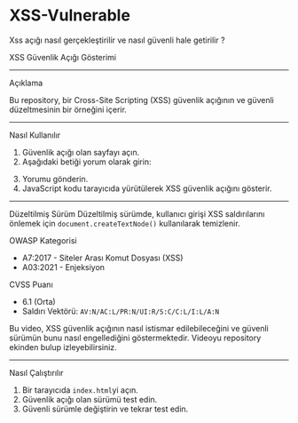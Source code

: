 # XSS-Vulnerable
Xss açığı nasıl gerçekleştirilir ve nasıl güvenli hale getirilir ?

XSS Güvenlik Açığı Gösterimi

------------------------------------------------------------------------------------------------------------------------------------------
Açıklama

Bu repository, bir Cross-Site Scripting (XSS) güvenlik açığının ve güvenli düzeltmesinin bir örneğini içerir.

------------------------------------------------------------------------------------------------------------------------------------------
Nasıl Kullanılır

1. Güvenlik açığı olan sayfayı açın.
2. Aşağıdaki betiği yorum olarak girin:
<script>alert('XSS Güvenlik Açığı Kullanıldı!');</script>
3. Yorumu gönderin.
4. JavaScript kodu tarayıcıda yürütülerek XSS güvenlik açığını gösterir.

-------------------------------------------------------------------------------------------------------------------------------------------
Düzeltilmiş Sürüm
Düzeltilmiş sürümde, kullanıcı girişi XSS saldırılarını önlemek için `document.createTextNode()` kullanılarak temizlenir.

OWASP Kategorisi
- A7:2017 - Siteler Arası Komut Dosyası (XSS)
- A03:2021 - Enjeksiyon

CVSS Puanı
- 6.1 (Orta)
- Saldırı Vektörü: `AV:N/AC:L/PR:N/UI:R/S:C/C:L/I:L/A:N`

Bu video, XSS güvenlik açığının nasıl istismar edilebileceğini ve güvenli sürümün bunu nasıl engellediğini göstermektedir.
Videoyu repository ekinden bulup izleyebilirsiniz.

-------------------------------------------------------------------------------------------------------------------------------------------
Nasıl Çalıştırılır
1. Bir tarayıcıda `index.html`yi açın.
2. Güvenlik açığı olan sürümü test edin.
3. Güvenli sürümle değiştirin ve tekrar test edin.
